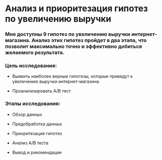 # Анализ и приоритезация гипотез по увеличению выручки

### Мне доступны 9 гипотез по увеличению выручки интернет-магазина. Анализ этих гипотез пройдет в два этапа, что позволит максимально точно и эффективно добиться желаемого результата. 

    
### Цель исследования:
     
- Выявить наиболее верные гипотезы, которые приведут к увеличению выручки интернет-магазина.
    
- Проанализировать A/B тест

### Этапы исследования:

* Обзор данных
    
* Предобработка данных 
    
* Приоритезация гипотез
    
* Анализ A/B теста 
    
* Вывод и рекомендации 
